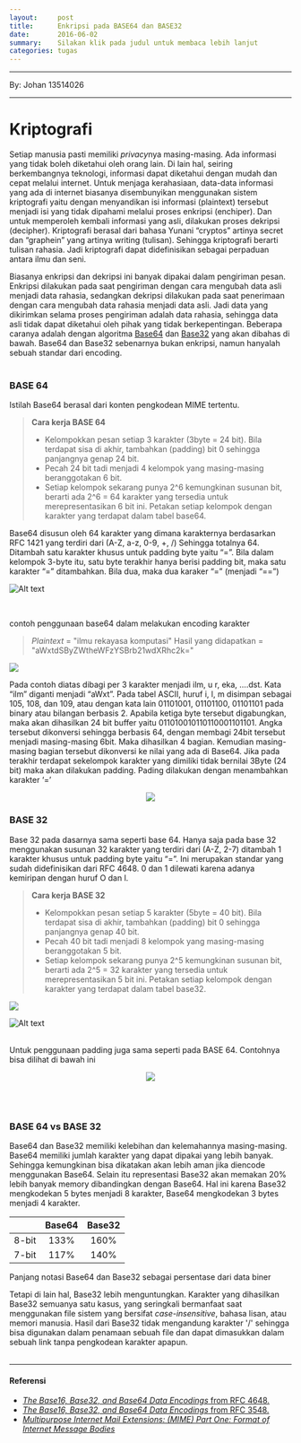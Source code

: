 ```yaml
---
layout:     post
title:      Enkripsi pada BASE64 dan BASE32
date:       2016-06-02
summary:    Silakan klik pada judul untuk membaca lebih lanjut
categories: tugas
---
```



---

By:  Johan 13514026

---


# Kriptografi

Setiap manusia pasti memiliki *privacy*nya masing-masing. Ada informasi yang tidak boleh diketahui oleh orang lain. Di lain hal, seiring berkembangnya teknologi, informasi dapat diketahui dengan mudah dan cepat melalui internet. Untuk menjaga kerahasiaan, data-data informasi yang ada di internet biasanya disembunyikan menggunakan sistem kriptografi yaitu dengan menyandikan isi informasi (plaintext) tersebut menjadi isi yang tidak dipahami melalui proses enkripsi (enchiper). Dan untuk memperoleh kembali informasi yang asli, dilakukan proses dekripsi (decipher). Kriptografi berasal dari bahasa Yunani “cryptos” artinya secret dan “graphein” yang artinya writing (tulisan). Sehingga kriptografi berarti tulisan rahasia. Jadi kriptografi dapat didefinisikan sebagai perpaduan antara ilmu dan seni.

Biasanya enkripsi dan dekripsi ini banyak dipakai dalam pengiriman pesan. Enkripsi dilakukan pada saat pengiriman dengan cara mengubah data asli menjadi data rahasia, sedangkan dekripsi dilakukan pada saat penerimaan dengan cara mengubah data rahasia menjadi data asli. Jadi data yang dikirimkan selama proses pengiriman adalah data rahasia, sehingga data asli tidak dapat diketahui oleh pihak yang tidak berkepentingan. Beberapa caranya adalah dengan algoritma [Base64](#base-64) dan [Base32](#base-32) yang akan dibahas di bawah. Base64 dan Base32 sebenarnya bukan enkripsi, namun hanyalah sebuah standar dari encoding.
<br><br>

### BASE 64

Istilah Base64 berasal dari konten pengkodean MIME tertentu.

> **Cara kerja BASE 64**
> -	Kelompokkan pesan setiap 3 karakter (3byte = 24 bit). Bila terdapat sisa di akhir, tambahkan (padding) bit 0 sehingga panjangnya genap 24 bit.
> - Pecah 24 bit tadi menjadi 4 kelompok yang masing-masing beranggotakan 6 bit.
> - Setiap kelompok sekarang punya 2^6 kemungkinan susunan bit, berarti ada 2^6 = 64 karakter yang tersedia untuk merepresentasikan 6 bit ini. Petakan setiap kelompok dengan karakter yang terdapat dalam tabel base64.

Base64 disusun oleh 64 karakter yang dimana karakternya berdasarkan RFC 1421 yang terdiri dari (A-Z, a-z, 0-9, +, /) Sehingga totalnya 64. Ditambah satu karakter khusus untuk padding byte yaitu “=”. Bila dalam kelompok 3-byte itu, satu byte terakhir hanya berisi padding bit, maka satu karakter “=” ditambahkan. Bila dua, maka dua karaker “=” (menjadi “==”)


![Alt text](https://raw.githubusercontent.com/Johansentosa/IRK-img/master/tabel%20base64.PNG "tabel indeks BASE64")

<br>

contoh penggunaan base64 dalam melakukan encoding karakter

> _Plaintext_ = "ilmu rekayasa komputasi"
> Hasil yang didapatkan = "aWxtdSByZWtheWFzYSBrb21wdXRhc2k="

![](https://raw.githubusercontent.com/Johansentosa/IRK-img/master/Capture.PNG)

Pada contoh diatas dibagi per 3 karakter menjadi ilm, u r, eka, ….dst. Kata “ilm” diganti menjadi “aWxt”. Pada tabel ASCII, huruf i, l, m disimpan sebagai 105, 108, dan 109, atau dengan kata lain 01101001, 01101100, 01101101 pada binary atau bilangan berbasis 2. Apabila ketiga byte tersebut digabungkan, maka akan dihasilkan 24 bit buffer yaitu 011010010110110001101101. Angka tersebut dikonversi sehingga berbasis 64, dengan membagi 24bit tersebut menjadi masing-masing 6bit. Maka dihasilkan 4 bagian. Kemudian masing-masing bagian tersebut dikonversi ke nilai yang ada di Base64.
Jika pada terakhir terdapat sekelompok karakter yang dimiliki tidak bernilai 3Byte (24 bit) maka akan dilakukan padding. Pading dilakukan dengan menambahkan karakter ‘=’

<p>
<div align="center">
<img src="https://raw.githubusercontent.com/Johansentosa/IRK-img/master/paddingB64.PNG">
</div>
</p>


### BASE 32

Base 32 pada dasarnya sama seperti base 64. Hanya saja pada base 32 menggunakan susunan 32 karakter yang terdiri dari (A-Z, 2-7) ditambah 1 karakter khusus untuk padding byte yaitu “=”. Ini merupakan standar yang sudah didefinisikan dari RFC 4648. 0 dan 1 dilewati karena adanya kemiripan dengan huruf O dan l.

> **Cara kerja BASE 32**
> -	Kelompokkan pesan setiap 5 karakter (5byte = 40 bit). Bila terdapat sisa di akhir, tambahkan (padding) bit 0 sehingga panjangnya genap 40 bit.
> - Pecah 40 bit tadi menjadi 8 kelompok yang masing-masing beranggotakan 5 bit.
> - Setiap kelompok sekarang punya 2^5 kemungkinan susunan bit, berarti ada 2^5 = 32 karakter yang tersedia untuk merepresentasikan 5 bit ini. Petakan setiap kelompok dengan karakter yang terdapat dalam tabel base32.

<img src="https://raw.githubusercontent.com/Johansentosa/IRK-img/master/contohB32.PNG">

![Alt text](https://raw.githubusercontent.com/Johansentosa/IRK-img/master/tabel%20base32.PNG "tabel indeks BASE32")

<br>
Untuk penggunaan padding juga sama seperti pada BASE 64. Contohnya bisa dilihat di bawah ini
<p>
<div align="center">
<img src="https://raw.githubusercontent.com/Johansentosa/IRK-img/master/paddingB32.PNG">
</div></p>
<br><br>

### BASE 64 vs BASE 32

Base64 dan Base32 memiliki kelebihan dan kelemahannya masing-masing. Base64 memiliki jumlah karakter yang dapat dipakai yang lebih banyak. Sehingga kemungkinan bisa dikatakan akan lebih aman jika diencode menggunakan Base64. Selain itu representasi Base32 akan memakan 20% lebih banyak memory dibandingkan dengan Base64. Hal ini karena Base32 mengkodekan 5 bytes menjadi 8 karakter, Base64 mengkodekan 3 bytes menjadi 4 karakter.

|          |  Base64 | Base32 |
|:--------:|:-------:|:------:|
| 8-bit    |   133%  | 160%   |
| 7-bit    | 117%    | 140%   |

Panjang notasi Base64 dan Base32 sebagai persentase dari data biner

Tetapi di lain hal, Base32 lebih menguntungkan. Karakter yang dihasilkan Base32 semuanya satu kasus, yang seringkali bermanfaat saat menggunakan file sistem yang bersifat *case-insensitive*, bahasa lisan, atau memori manusia. Hasil dari Base32 tidak mengandung karakter '/' sehingga bisa digunakan dalam penamaan sebuah file dan dapat dimasukkan dalam sebuah link tanpa pengkodean karakter apapun.
<br><br>

---

#### Referensi

- [*The Base16, Base32, and Base64 Data Encodings* from RFC 4648.](https://tools.ietf.org/html/rfc4648)
- [*The Base16, Base32, and Base64 Data Encodings* from RFC 3548.](https://tools.ietf.org/html/rfc3548)
- [*Multipurpose Internet Mail Extensions: (MIME) Part One: Format of Internet Message Bodies*](https://tools.ietf.org/html/rfc2045)
